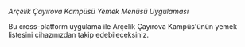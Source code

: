 *Arçelik Çayırova Kampüsü Yemek Menüsü Uygulaması*

Bu cross-platform uygulama ile Arçelik Çayırova Kampüs'ünün yemek listesini cihazınızdan takip edebileceksiniz.
